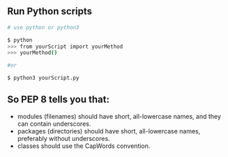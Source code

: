 Run Python scripts
------------------
```bash
# use python or python3

$ python
>>> from yourScript import yourMethod
>>> yourMethod()

#or

$ python3 yourScript.py
```

So PEP 8 tells you that:
------------------
* modules (filenames) should have short, all-lowercase names, and they can contain underscores.
* packages (directories) should have short, all-lowercase names, preferably without underscores.
* classes should use the CapWords convention.
